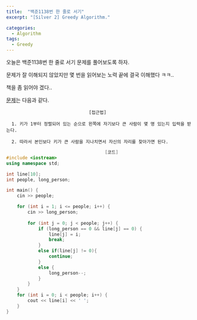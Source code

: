 ```yaml
---
title:  "백준1138번 한 줄로 서기"
excerpt: "[Silver 2] Greedy Algorithm."

categories:
  - Algorithm
tags:
  - Greedy
---
```

오늘은 백준1138번 한 줄로 서기 문제를 풀어보도록 하자.

문제가 잘 이해되지 않았지만 몇 번을 읽어보는 노력 끝에 결국 이해했다 ㅋㅋ..

책을 좀 읽어야 겠다..

[문제](https://www.acmicpc.net/problem/1138)는 다음과 같다.


                                   [접근법]

      1. 키가 1부터 정렬되어 있는 순으로 왼쪽에 자기보다 큰 사람이 몇 명 있는지 입력을 받는다.

      2. 따라서 본인보다 키가 큰 사람을 지나치면서 자신의 자리를 찾아가면 된다.
      
      

```c++
                                     [코드]
#include <iostream>
using namespace std;

int line[10];
int people, long_person;

int main() {
	cin >> people;

	for (int i = 1; i <= people; i++) {
		cin >> long_person;
		
		for (int j = 0; j < people; j++) {
			if (long_person == 0 && line[j] == 0) {
				line[j] = i;
				break;
			}
			else if(line[j] != 0){
				continue;
			}
			else {
				long_person--;
			}
		}
	}
	for (int i = 0; i < people; i++) {
		cout << line[i] << ' ';
	}
}
```
